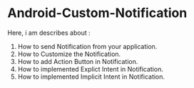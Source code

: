 # Android-Custom-Notification

Here, i am describes about :

1. How to send Notification from  your application.
2. How to Customize the Notification.
3. How to add Action Button in Notification.
4. How to implemented Explict Intent in Notification.
5. How to implemented Implicit Intent in Notification.

